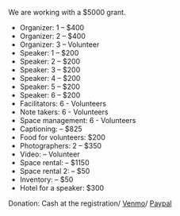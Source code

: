 We are working with a $5000 grant. 

- Organizer: 1 – $400
- Organizer:	2	– $400
- Organizer:	3 –	Volunteer
- Speaker:	1	– $200
- Speaker:	2	– $200
- Speaker:	3 – $200
- Speaker:	4	– $200
- Speaker:	5 – $200
- Speaker:	6	– $200
- Facilitators: 6 - Volunteers
- Note takers: 6 - Volunteers 
- Space management: 6 - Volunteers 
- Captioning: – $825
- Food for volunteers: $200
- Photographers: 2 – $350
- Video: – Volunteer
- Space rental: – $1150 
- Space rental 2: – $50
- Inventory: – $50 	
- Hotel for a speaker:	$300


Donation: Cash at the registration/ [Venmo](https://venmo.com/tchoi8)/ [Paypal](https://www.paypal.com/cgi-bin/webscr?cmd=_s-xclick&hosted_button_id=W6WSR9NHWS68W&source=url) 
